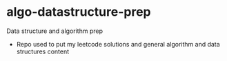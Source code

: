 # algo-datastructure-prep
Data structure and algorithm prep
- Repo used to put my leetcode solutions and general algorithm and data structures content
